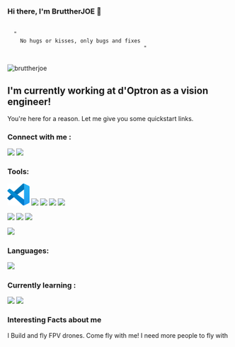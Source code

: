 ### Hi there, I'm BruttherJOE 👋

```

  "
    No hugs or kisses, only bugs and fixes
                                           "
                                           
```

<p align="left"> <img src="https://komarev.com/ghpvc/?username=bruttherjoe&label=Profile%20views&color=0e75b6&style=flat-square" alt="bruttherjoe" /> </p>

## I'm currently working at d'Optron as a vision engineer!

You're here for a reason. Let me give you some quickstart links.

### Connect with me :
[<img src="https://cdn.jsdelivr.net/npm/simple-icons@v3/icons/linkedin.svg" width="70px">](https://www.linkedin.com/in/lim-yi-shen-144383134/)‏‏‎ ‎ ‏‏‎ ‎
[<img src="https://cdn.jsdelivr.net/npm/simple-icons@v3/icons/instagram.svg" width="70px">](https://www.instagram.com/bruttherjoe_art/?hl=en)

### Tools:
[<img src="https://raw.githubusercontent.com/github/explore/80688e429a7d4ef2fca1e82350fe8e3517d3494d/topics/visual-studio-code/visual-studio-code.png" width="50px">](https://code.visualstudio.com)‏‏‎ ‎ ‏‏‎ ‎ ‏‏‎ ‎
[<img src="https://upload.wikimedia.org/wikipedia/commons/b/bb/Ros_logo.svg" width="155px">](http://wiki.ros.org)‏‏‎ ‎ ‏‏‎ ‎ ‏‏‎ ‎
[<img src="https://www.raspberrypi.org/app/uploads/2018/03/RPi-Logo-Reg-SCREEN.png" width="40px">](https://www.raspberrypi.org)‏‏‎ ‎ ‏‏‎ ‎ ‏‏‎ ‎‏‏‎ ‎ ‏‏‎ ‎
[<img src="https://upload.wikimedia.org/wikipedia/commons/thumb/8/87/Arduino_Logo.svg/1024px-Arduino_Logo.svg.png" width="60px">](https://www.arduino.cc)‏‏‎ ‎ ‏‏‎ ‎ ‏‏‎ ‎
[<img src="https://newscrewdriver.files.wordpress.com/2018/07/gazebo.png" width="40px">](http://gazebosim.org)‏‏‎ ‎ ‏‏‎ ‎ ‏‏‎ ‎

[<img src="https://s.getwinpcsoft.com/icons/png/48/2548/2548000.png" width="50px">](https://www.mitsubishielectric.com/fa/products/cnt/plceng/smerit/gx_works2/index.html)‏‏‎ ‎ ‏‏‎ ‎ ‏‏‎ ‎
[<img src="https://m.xue51.com/logo/190527/201905271152444813.jpg" width="50px">](https://www.mitsubishielectric.com/fa/products/cnt/plceng/smerit/gx_works3/programming.html)‏‏‎ ‎ ‏‏‎ ‎ ‏‏‎ ‎
[<img src="https://img.informer.com/icons/png/128/4676/4676206.png" width="50px">](https://us.mitsubishielectric.com/fa/en/products/visualization/human-machine-interfaces-hmis-got/engineering-software/gt-works3-version1/gt-works3-version1)‏‏‎ ‎ ‏‏‎ ‎ ‏‏‎ ‎

[<img src="https://github.com/opencv/opencv/wiki/logo/OpenCV_logo_no_text.png" width="50px">](https://opencv.org/)‏‏‎ ‎ ‏‏‎ ‎ ‏‏‎ ‎

### Languages:
[<img src="https://camo.githubusercontent.com/9f7002fa85f5bc686e82076e686b18b1b56835800059e455b9f913a091d9083c/687474703a2f2f75706c6f61642e77696b696d656469612e6f72672f77696b6970656469612f636f6d6d6f6e732f7468756d622f632f63332f507974686f6e2d6c6f676f2d6e6f746578742e7376672f3230303070782d507974686f6e2d6c6f676f2d6e6f746578742e7376672e706e67" width="50px">](https://www.python.org)‏‏‎ ‎ ‏‏‎ ‎ ‏‏‎ ‎

### Currently learning :
[<img src="https://upload.wikimedia.org/wikipedia/commons/thumb/1/18/ISO_C%2B%2B_Logo.svg/1200px-ISO_C%2B%2B_Logo.svg.png" width="50px">](https://www.geeksforgeeks.org/c-plus-plus/)‏‏‎ ‎ ‏‏‎ ‎ ‏‏‎ ‎
[<img src="https://www.neobotix-robots.com/fileadmin/images/produkte/Software/ROS/Logo-ROS_2-Main.jpg" width="180px">](https://docs.ros.org/)‏‏‎ ‎ ‏‏‎ ‎ ‏‏‎ ‎

### Interesting Facts about me
I Build and fly FPV drones. Come fly with me! I need more people to fly with

<!--
**BruttherJOE/BruttherJOE** is a ✨ _special_ ✨ repository because its `README.md` (this file) appears on your GitHub profile.

Here are some ideas to get you started:


- 🌱 I’m currently learning ...
- 👯 I’m looking to collaborate on ...
- 🤔 I’m looking for help with ...
- 💬 Ask me about ...
- 📫 How to reach me: ...
- 😄 Pronouns: ...

-->
